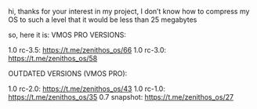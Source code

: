 hi, thanks for your interest in my project, 
I don’t know how to compress my OS to such a level 
that it would be less than 25 megabytes 

so, here it is:
VMOS PRO VERSIONS:

1.0 rc-3.5: https://t.me/zenithos_os/66
1.0 rc-3.0: https://t.me/zenithos_os/58

OUTDATED VERSIONS (VMOS PRO):

1.0 rc-2.0: https://t.me/zenithos_os/43
1.0 rc-1.0: https://t.me/zenithos_os/35
0.7 snapshot: https://t.me/zenithos_os/27
